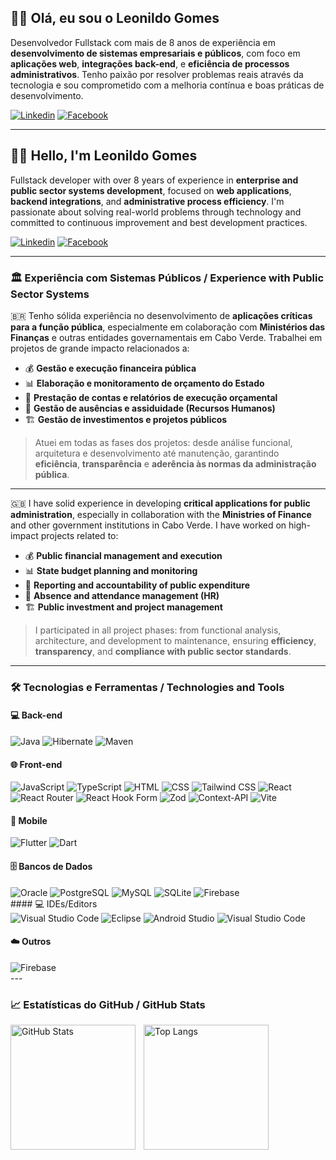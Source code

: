 ## 👋🏾 Olá, eu sou o Leonildo Gomes

Desenvolvedor Fullstack com mais de 8 anos de experiência em **desenvolvimento de sistemas empresariais e públicos**, com foco em **aplicações web**, **integrações back-end**, e **eficiência de processos administrativos**. Tenho paixão por resolver problemas reais através da tecnologia e sou comprometido com a melhoria contínua e boas práticas de desenvolvimento.

[![Linkedin](https://img.shields.io/badge/LinkedIn-0077B5?style=for-the-badge&logo=linkedin&logoColor=white)](https://www.linkedin.com/in/leonildo-gomes/)
[![Facebook]( https://img.shields.io/badge/Facebook-1877F2?style=for-the-badge&logo=facebook&logoColor=white)](https://www.facebook.com/Leonildo1)

---

## 👋🏾 Hello, I'm Leonildo Gomes

Fullstack developer with over 8 years of experience in **enterprise and public sector systems development**, focused on **web applications**, **backend integrations**, and **administrative process efficiency**. I'm passionate about solving real-world problems through technology and committed to continuous improvement and best development practices.

[![Linkedin](https://img.shields.io/badge/LinkedIn-0077B5?style=for-the-badge&logo=linkedin&logoColor=white)](https://www.linkedin.com/in/leonildo-gomes/)
[![Facebook]( https://img.shields.io/badge/Facebook-1877F2?style=for-the-badge&logo=facebook&logoColor=white)](https://www.facebook.com/Leonildo1)

---

### 🏛️ Experiência com Sistemas Públicos / Experience with Public Sector Systems

🇧🇷 Tenho sólida experiência no desenvolvimento de **aplicações críticas para a função pública**, especialmente em colaboração com **Ministérios das Finanças** e outras entidades governamentais em Cabo Verde. Trabalhei em projetos de grande impacto relacionados a:

- 💰 **Gestão e execução financeira pública**  
- 📊 **Elaboração e monitoramento de orçamento do Estado**
- 🧾 **Prestação de contas e relatórios de execução orçamental**
- 👥 **Gestão de ausências e assiduidade (Recursos Humanos)**
- 🏗️ **Gestão de investimentos e projetos públicos**

> Atuei em todas as fases dos projetos: desde análise funcional, arquitetura e desenvolvimento até  manutenção, garantindo **eficiência**, **transparência** e **aderência às normas da administração pública**.

---

🇬🇧 I have solid experience in developing **critical applications for public administration**, especially in collaboration with the **Ministries of Finance** and other government institutions in Cabo Verde. I have worked on high-impact projects related to:

- 💰 **Public financial management and execution**  
- 📊 **State budget planning and monitoring**
- 🧾 **Reporting and accountability of public expenditure**
- 👥 **Absence and attendance management (HR)**
- 🏗️ **Public investment and project management**

> I participated in all project phases: from functional analysis, architecture, and development to  maintenance, ensuring **efficiency**, **transparency**, and **compliance with public sector standards**.

---

### 🛠️ Tecnologias e Ferramentas / Technologies and Tools


#### 💻 Back-end
<div style="display: inline_block">
  <img alt="Java" title="Java" src="https://img.shields.io/badge/Java-ED8B00?style=for-the-badge&logo=openjdk&logoColor=white" />
  <img alt="Hibernate" title="Hibernate" src="https://img.shields.io/badge/Hibernate-59666C?style=for-the-badge&logo=Hibernate&logoColor=white"/>
  <img alt="Maven" title="Maven" src="https://img.shields.io/badge/apachemaven-C71A36.svg?style=for-the-badge&logo=apachemaven&logoColor=white"/>
</div>

#### 🌐 Front-end
<div style="display: inline_block">
  <img alt="JavaScript" title="JavaScript" src="https://img.shields.io/badge/JavaScript-F7DF1E?style=for-the-badge&logo=javascript&logoColor=black" />
  <img alt="TypeScript" title="TypeScript" src="https://img.shields.io/badge/TypeScript-007ACC?style=for-the-badge&logo=typescript&logoColor=white" />
  <img alt="HTML" title="HTML" src="https://img.shields.io/badge/HTML5-E34F26?style=for-the-badge&logo=html5&logoColor=white" />
  <img alt="CSS" title="CSS" src="https://img.shields.io/badge/CSS3-1572B6?style=for-the-badge&logo=css3&logoColor=white" />
  <img alt="Tailwind CSS" title="Tailwind CSS" src="https://img.shields.io/badge/Tailwind_CSS-38B2AC?style=for-the-badge&logo=tailwind-css&logoColor=white" />
  <img alt="React" title="React" src="https://img.shields.io/badge/React-20232A?style=for-the-badge&logo=react&logoColor=61DAFB" />
  <img alt="React Router" title="React Router" src="https://img.shields.io/badge/React_Router-CA4245?style=for-the-badge&logo=react-router&logoColor=white"/>
  <img alt="React Hook Form" title="React Hook Form" src="https://img.shields.io/badge/React%20Hook%20Form-%23EC5990.svg?style=for-the-badge&logo=reacthookform&logoColor=white"/>
  <img alt="Zod" title="Zod" src="https://img.shields.io/badge/zod-%233068b7.svg?style=for-the-badge&logo=zod&logoColor=white"/>
  <img alt="Context-API" title="Context-API" src="https://img.shields.io/badge/Context--Api-000000?style=for-the-badge&logo=react"/>
  <img alt="Vite" title="Vite" src="https://img.shields.io/badge/vite-%23646CFF.svg?style=for-the-badge&logo=vite&logoColor=white"/>
</div>

#### 📱 Mobile
<div style="display: inline_block">
  <img alt="Flutter" title="Flutter" src="https://img.shields.io/badge/Flutter-02569B?style=for-the-badge&logo=flutter&logoColor=white" />
  <img alt="Dart" title="Dart" src="https://img.shields.io/badge/Dart-0175C2?style=for-the-badge&logo=dart&logoColor=white" />
</div>

#### 🗄️ Bancos de Dados

<div style="display: inline_block">
  <img alt="Oracle" title="Oracle" src="https://img.shields.io/badge/Oracle-F80000?style=for-the-badge&logo=oracle&logoColor=black"/>
  <img alt="PostgreSQL" title="PostgreSQL" src="https://img.shields.io/badge/PostgreSQL-316192?style=for-the-badge&logo=postgresql&logoColor=white"/>
  <img alt="MySQL" title="MySQL" src="https://img.shields.io/badge/MySQL-005C84?style=for-the-badge&logo=mysql&logoColor=white"/>
  <img alt="SQLite" title="SQLite" src="https://img.shields.io/badge/sqlite-%2307405e.svg?style=for-the-badge&logo=sqlite&logoColor=white"/>
  <img alt="Firebase" title="Firebase" src="https://img.shields.io/badge/firebase-%23039BE5.svg?style=for-the-badge&logo=firebase"/>
</div>
#### 💻 IDEs/Editors
<div style="display: inline_block">
  <img alt="Visual Studio Code" title="Visual Studio Code" src="https://img.shields.io/badge/Visual%20Studio%20Code-0078d7.svg?style=for-the-badge&logo=visual-studio-code&logoColor=white"/>
  <img alt="Eclipse" title="Eclipse" src="https://img.shields.io/badge/Eclipse-FE7A16.svg?style=for-the-badge&logo=Eclipse&logoColor=white"/>
  <img alt="Android Studio" title="Android Studio" src="https://img.shields.io/badge/android%20studio-346ac1?style=for-the-badge&logo=android%20studio&logoColor=white"/>
  <img alt="Visual Studio Code" title="Visual Studio Code" src="https://img.shields.io/badge/Visual%20Studio%20Code-0078d7.svg?style=for-the-badge&logo=visual-studio-code&logoColor=white"/>
</div>

#### ☁️ Outros
<div style="display: inline_block">
  <img alt="Firebase" title="Firebase" src="https://img.shields.io/badge/firebase-%23039BE5.svg?style=for-the-badge&logo=firebase"/>
</div>
---

### 📈 Estatísticas do GitHub / GitHub Stats

<p>
  <img 
    align="left" 
    alt="GitHub Stats" 
    height="200" 
    style="padding-right: 10px;" 
    src="https://github-readme-stats.vercel.app/api?username=Leonildo-Gomes&show_icons=true&theme=tokyonight&include_all_commits=true&locale=pt-br" 
  />
  <img 
    align="left" 
    alt="Top Langs" 
    height="200" 
    src="https://github-readme-stats.vercel.app/api/top-langs/?username=Leonildo-Gomes&theme=tokyonight&layout=compact&custom_title=Tecnologias&langs_count=9" 
  />
</p>
